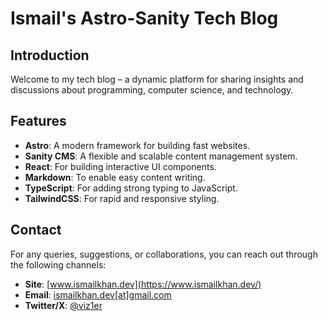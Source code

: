 # Ismail's Astro-Sanity Tech Blog

## Introduction

Welcome to my tech blog – a dynamic platform for sharing insights and discussions about programming, computer science, and technology.

## Features

- **Astro**: A modern framework for building fast websites.
- **Sanity CMS**: A flexible and scalable content management system.
- **React**: For building interactive UI components.
- **Markdown**: To enable easy content writing.
- **TypeScript**: For adding strong typing to JavaScript.
- **TailwindCSS**: For rapid and responsive styling.

## Contact

For any queries, suggestions, or collaborations, you can reach out through the following channels:

- **Site**: [www.ismailkhan.dev](https://www.ismailkhan.dev/)
- **Email**: [ismailkhan.dev[at]gmail.com](mailto:ismailkhan.dev@gmail.com)
- **Twitter/X**: [@viz1er](https://twitter.com/viz1er)
